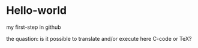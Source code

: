 # Hello-world
my first-step in github

the quastion: is it possible to translate and/or execute here C-code or TeX?
